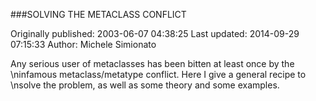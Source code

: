 ###SOLVING THE METACLASS CONFLICT

Originally published: 2003-06-07 04:38:25
Last updated: 2014-09-29 07:15:33
Author: Michele Simionato

Any serious user of metaclasses has been bitten at least once by the\ninfamous metaclass/metatype conflict. Here I give a general recipe to\nsolve the problem, as well as some theory and some examples.